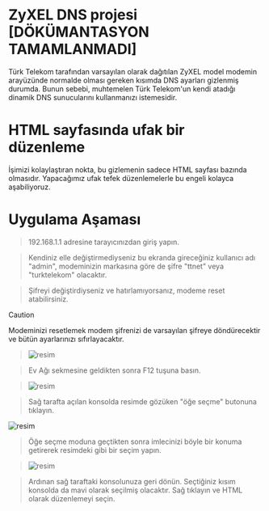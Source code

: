 # ZyXEL DNS projesi [DÖKÜMANTASYON TAMAMLANMADI]
Türk Telekom tarafından varsayılan olarak dağıtılan ZyXEL model modemin arayüzünde normalde olması gereken kısımda DNS ayarları gizlenmiş durumda. Bunun sebebi, muhtemelen Türk Telekom'un kendi atadığı dinamik DNS sunucularını kullanmanızı istemesidir.

# HTML sayfasında ufak bir düzenleme
İşimizi kolaylaştıran nokta, bu gizlemenin sadece HTML sayfası bazında olmasıdır. Yapacağımız ufak tefek düzenlemelerle bu engeli kolayca aşabiliyoruz.

# Uygulama Aşaması

> 192.168.1.1 adresine tarayıcınızdan giriş yapın.

> Kendiniz elle değiştirmediyseniz bu ekranda gireceğiniz kullanıcı adı "admin", modeminizin markasına göre de şifre "ttnet" veya "turktelekom" olacaktır.

> Şifreyi değiştirdiyseniz ve hatırlamıyorsanız, modeme reset atabilirsiniz.

> [!CAUTION]
> Modeminizi resetlemek modem şifrenizi de varsayılan şifreye döndürecektir ve bütün ayarlarınızı sıfırlayacaktır.

> ![resim](https://github.com/denizsidious/zyxeldns/assets/141033386/d5372488-6d43-470c-8b9c-9480d6a94f00)

>Ev Ağı sekmesine geldikten sonra F12 tuşuna basın.

>![resim](https://github.com/denizsidious/zyxeldns/assets/141033386/66ee2713-405a-4d35-997d-1dbc8af8f9ae)

>Sağ tarafta açılan konsolda resimde gözüken "öğe seçme" butonuna tıklayın.

![resim](https://github.com/denizsidious/zyxeldns/assets/141033386/7e4deda2-84e7-4566-8ce7-eaa64cda7712)

>Öğe seçme moduna geçtikten sonra imlecinizi böyle bir konuma getirerek resimdeki gibi bir seçim yapın.

>![resim](https://github.com/denizsidious/zyxeldns/assets/141033386/13323376-4a6e-4e08-aae6-3d03ddb60c8c)

>Ardınan sağ taraftaki konsolunuza geri dönün. Seçtiğiniz kısım konsolda da mavi olarak seçilmiş olacaktır. Sağ tıklayın ve HTML olarak düzenlemeyi seçin.

>
